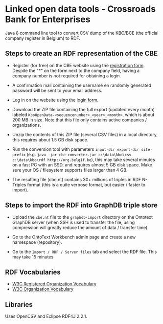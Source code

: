 # Linked open data tools - Crossroads Bank for Enterprises

Java 8 command line tool to convert CSV dump of the KBO/BCE (the official company register in Belgium) to RDF.

## Steps to create an RDF representation of the CBE

* Register (for free) on the CBE website using the [registration form](http://kbopub.economie.fgov.be/kbo-open-data/signup?lang=en&form).   Despite the "\*" on the form next to the company field, having a company number is not required for obtaining a login.

* A confirmation mail containing the username en randomly generated password will be sent to your email address.

* Log in on the website using the [login form](http://kbopub.economie.fgov.be/kbo-open-data/login?lang=en).

* Download the ZIP file containing the full export (updated every month) labeled `KboOpenData-<sequencenumber>_<year>_<month>`, which is about 200 MB in size. Note that this file only contains active companies / organizations.

* Unzip the contents of this ZIP file (several CSV files) in a local directory, this requires about 1.5 GB disk space.

* Run the conversion tool with parameters `input-dir export-dir site-prefix` (e.g. `java -jar cbe-converter.jar c:\data\kbo\csv c:\data\kbo\rdf http://org.belgif.be`), this may take several minutes on a fast PC with an SSD, and requires almost 5 GB disk space. Make sure your OS / filesystem supports files larger than 4 GB.

* The resulting file (cbe.nt) contains 30+ millions of triples in RDF N-Triples format (this is a quite verbose format, but easier / faster to import).

## Steps to import the RDF into GraphDB triple store

* Upload the `cbe.nt` file to the  `graphdb-import` directory on the Ontotext GraphDB server (when SSH is used to transfer the file, using compression will greatly reduce the amount of data / transfer time)

* Go to the OntoText Workbench admin page and create a new namespace (repository).

* Go to the `Import / RDF / Server files` tab and select the RDF file. This may take 15 minutes


## RDF Vocabularies

* [W3C Registered Organization Vocabulary](https://www.w3.org/TR/vocab-regorg/)
* [W3C Organization Vocabulary](https://www.w3.org/TR/vocab-org/)

## Libraries

Uses OpenCSV and Eclipse RDF4J 2.2.1.
